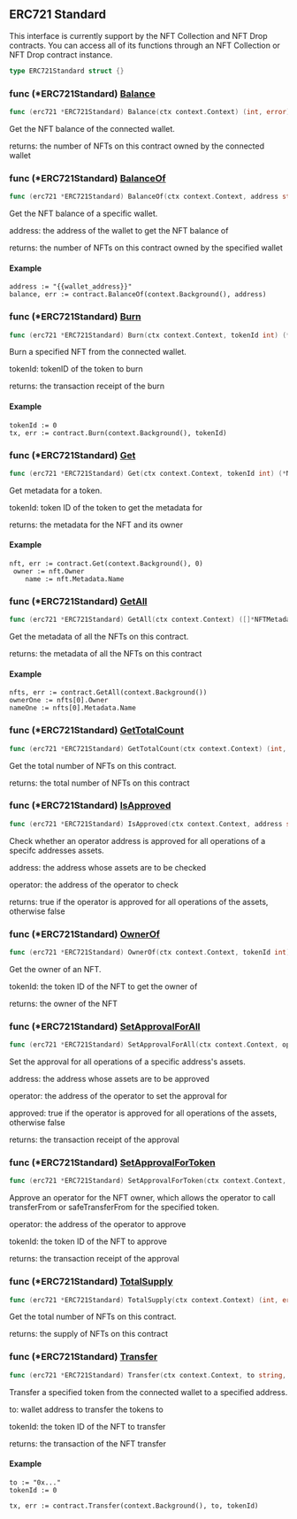 
## ERC721 Standard

This interface is currently support by the NFT Collection and NFT Drop contracts. You can access all of its functions through an NFT Collection or NFT Drop contract instance.

```go
type ERC721Standard struct {}
```

### func \(\*ERC721Standard\) [Balance](<https://github.com/qnfnypen/thirdweb-go-sdk/blob/main/thirdweb/erc721_standard.go#L83>)

```go
func (erc721 *ERC721Standard) Balance(ctx context.Context) (int, error)
```

Get the NFT balance of the connected wallet.

returns: the number of NFTs on this contract owned by the connected wallet

### func \(\*ERC721Standard\) [BalanceOf](<https://github.com/qnfnypen/thirdweb-go-sdk/blob/main/thirdweb/erc721_standard.go#L97>)

```go
func (erc721 *ERC721Standard) BalanceOf(ctx context.Context, address string) (int, error)
```

Get the NFT balance of a specific wallet.

address: the address of the wallet to get the NFT balance of

returns: the number of NFTs on this contract owned by the specified wallet

#### Example

```
address := "{{wallet_address}}"
balance, err := contract.BalanceOf(context.Background(), address)
```

### func \(\*ERC721Standard\) [Burn](<https://github.com/qnfnypen/thirdweb-go-sdk/blob/main/thirdweb/erc721_standard.go#L140>)

```go
func (erc721 *ERC721Standard) Burn(ctx context.Context, tokenId int) (*types.Transaction, error)
```

Burn a specified NFT from the connected wallet.

tokenId: tokenID of the token to burn

returns: the transaction receipt of the burn

#### Example

```
tokenId := 0
tx, err := contract.Burn(context.Background(), tokenId)
```

### func \(\*ERC721Standard\) [Get](<https://github.com/qnfnypen/thirdweb-go-sdk/blob/main/thirdweb/erc721_standard.go#L40>)

```go
func (erc721 *ERC721Standard) Get(ctx context.Context, tokenId int) (*NFTMetadataOwner, error)
```

Get metadata for a token.

tokenId: token ID of the token to get the metadata for

returns: the metadata for the NFT and its owner

#### Example

```
nft, err := contract.Get(context.Background(), 0)
 owner := nft.Owner
	name := nft.Metadata.Name
```

### func \(\*ERC721Standard\) [GetAll](<https://github.com/qnfnypen/thirdweb-go-sdk/blob/main/thirdweb/erc721_standard.go#L53>)

```go
func (erc721 *ERC721Standard) GetAll(ctx context.Context) ([]*NFTMetadataOwner, error)
```

Get the metadata of all the NFTs on this contract.

returns: the metadata of all the NFTs on this contract

#### Example

```
nfts, err := contract.GetAll(context.Background())
ownerOne := nfts[0].Owner
nameOne := nfts[0].Metadata.Name
```

### func \(\*ERC721Standard\) [GetTotalCount](<https://github.com/qnfnypen/thirdweb-go-sdk/blob/main/thirdweb/erc721_standard.go#L60>)

```go
func (erc721 *ERC721Standard) GetTotalCount(ctx context.Context) (int, error)
```

Get the total number of NFTs on this contract.

returns: the total number of NFTs on this contract

### func \(\*ERC721Standard\) [IsApproved](<https://github.com/qnfnypen/thirdweb-go-sdk/blob/main/thirdweb/erc721_standard.go#L108>)

```go
func (erc721 *ERC721Standard) IsApproved(ctx context.Context, address string, operator string) (bool, error)
```

Check whether an operator address is approved for all operations of a specifc addresses assets.

address: the address whose assets are to be checked

operator: the address of the operator to check

returns: true if the operator is approved for all operations of the assets, otherwise false

### func \(\*ERC721Standard\) [OwnerOf](<https://github.com/qnfnypen/thirdweb-go-sdk/blob/main/thirdweb/erc721_standard.go#L69>)

```go
func (erc721 *ERC721Standard) OwnerOf(ctx context.Context, tokenId int) (string, error)
```

Get the owner of an NFT.

tokenId: the token ID of the NFT to get the owner of

returns: the owner of the NFT

### func \(\*ERC721Standard\) [SetApprovalForAll](<https://github.com/qnfnypen/thirdweb-go-sdk/blob/main/thirdweb/erc721_standard.go#L153>)

```go
func (erc721 *ERC721Standard) SetApprovalForAll(ctx context.Context, operator string, approved bool) (*types.Transaction, error)
```

Set the approval for all operations of a specific address's assets.

address: the address whose assets are to be approved

operator: the address of the operator to set the approval for

approved: true if the operator is approved for all operations of the assets, otherwise false

returns: the transaction receipt of the approval

### func \(\*ERC721Standard\) [SetApprovalForToken](<https://github.com/qnfnypen/thirdweb-go-sdk/blob/main/thirdweb/erc721_standard.go#L165>)

```go
func (erc721 *ERC721Standard) SetApprovalForToken(ctx context.Context, operator string, tokenId int) (*types.Transaction, error)
```

Approve an operator for the NFT owner, which allows the operator to call transferFrom or safeTransferFrom for the specified token.

operator: the address of the operator to approve

tokenId: the token ID of the NFT to approve

returns: the transaction receipt of the approval

### func \(\*ERC721Standard\) [TotalSupply](<https://github.com/qnfnypen/thirdweb-go-sdk/blob/main/thirdweb/erc721_standard.go#L76>)

```go
func (erc721 *ERC721Standard) TotalSupply(ctx context.Context) (int, error)
```

Get the total number of NFTs on this contract.

returns: the supply of NFTs on this contract

### func \(\*ERC721Standard\) [Transfer](<https://github.com/qnfnypen/thirdweb-go-sdk/blob/main/thirdweb/erc721_standard.go#L126>)

```go
func (erc721 *ERC721Standard) Transfer(ctx context.Context, to string, tokenId int) (*types.Transaction, error)
```

Transfer a specified token from the connected wallet to a specified address.

to: wallet address to transfer the tokens to

tokenId: the token ID of the NFT to transfer

returns: the transaction of the NFT transfer

#### Example

```
to := "0x..."
tokenId := 0

tx, err := contract.Transfer(context.Background(), to, tokenId)
```
